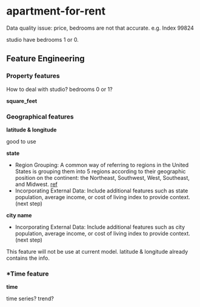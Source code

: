 # apartment-for-rent

Data quality issue:
price, bedrooms are not that accurate.
e.g. Index 99824

studio have bedrooms 1 or 0.

## Feature Engineering

### Property features
How to deal with studio? bedrooms 0 or 1?

**square_feet**

### Geographical features

**latitude & longitude**

good to use

**state**

- Region Grouping: A common way of referring to regions in the United States is grouping them into 5 regions according to their geographic position on the continent: the Northeast, Southwest, West, Southeast, and Midwest. [ref](https://education.nationalgeographic.org/resource/united-states-regions/)
- Incorporating External Data: Include additional features such as state population, average income, or cost of living index to provide context. (next step)

**city name**
- Incorporating External Data: Include additional features such as city population, average income, or cost of living index to provide context. (next step)

This feature will not be use at current model. latitude & longitude already contains the info. 

### *Time feature
**time**

time series? trend?

